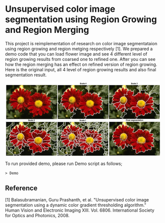 # Unsupervised color image segmentation using Region Growing and Region Merging

This project is reimplementation of research on color image segmentataion using region growing and region metging respectively [1]. We prepared a demo code that you can load flower image and see 4 different level of region growing results from coarsed one to refined one. After you can see how the region merging has an effect on refined version of region growing. Here is the original input, all 4 level of region growing results and also final segmentation result.

![Sample image](Outputs/result.jpg?raw=true "Title")

To run provided demo, please run Demo script as follows;

```
> Demo

```




## Reference
[1] Balasubramanian, Guru Prashanth, et al. "Unsupervised color image segmentation using a dynamic color gradient thresholding algorithm." Human Vision and Electronic Imaging XIII. Vol. 6806. International Society for Optics and Photonics, 2008.
